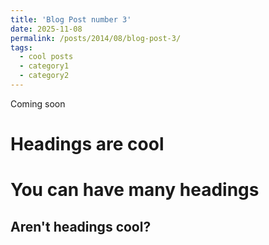 ```yaml
---
title: 'Blog Post number 3'
date: 2025-11-08
permalink: /posts/2014/08/blog-post-3/
tags:
  - cool posts
  - category1
  - category2
---
```


Coming soon 

Headings are cool
======

You can have many headings
======

Aren't headings cool?
------

